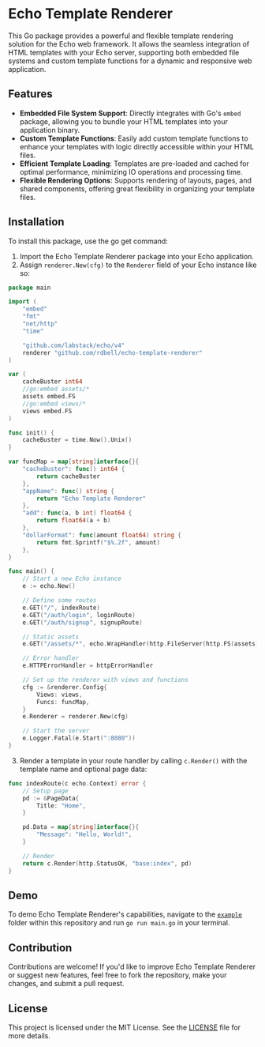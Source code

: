 # Echo Template Renderer

This Go package provides a powerful and flexible template rendering solution for the Echo web framework. It allows the seamless integration of HTML templates with your Echo server, supporting both embedded file systems and custom template functions for a dynamic and responsive web application.

## Features

- **Embedded File System Support**: Directly integrates with Go's `embed` package, allowing you to bundle your HTML templates into your application binary.
- **Custom Template Functions**: Easily add custom template functions to enhance your templates with logic directly accessible within your HTML files.
- **Efficient Template Loading**: Templates are pre-loaded and cached for optimal performance, minimizing IO operations and processing time.
- **Flexible Rendering Options**: Supports rendering of layouts, pages, and shared components, offering great flexibility in organizing your template files.

## Installation

To install this package, use the go get command:


1. Import the Echo Template Renderer package into your Echo application.
2. Assign `renderer.New(cfg)` to the `Renderer` field of your Echo instance like so:

```go
package main

import (
	"embed"
	"fmt"
	"net/http"
	"time"

	"github.com/labstack/echo/v4"
	renderer "github.com/rdbell/echo-template-renderer"
)

var (
	cacheBuster int64
	//go:embed assets/*
	assets embed.FS
	//go:embed views/*
	views embed.FS
)

func init() {
	cacheBuster = time.Now().Unix()
}

var funcMap = map[string]interface{}{
	"cacheBuster": func() int64 {
		return cacheBuster
	},
	"appName": func() string {
		return "Echo Template Renderer"
	},
	"add": func(a, b int) float64 {
		return float64(a + b)
	},
	"dollarFormat": func(amount float64) string {
		return fmt.Sprintf("$%.2f", amount)
	},
}

func main() {
	// Start a new Echo instance
	e := echo.New()

	// Define some routes
	e.GET("/", indexRoute)
	e.GET("/auth/login", loginRoute)
	e.GET("/auth/signup", signupRoute)

	// Static assets
	e.GET("/assets/*", echo.WrapHandler(http.FileServer(http.FS(assets))))

	// Error handler
	e.HTTPErrorHandler = httpErrorHandler

	// Set up the renderer with views and functions
	cfg := &renderer.Config{
		Views: views,
		Funcs: funcMap,
	}
	e.Renderer = renderer.New(cfg)

	// Start the server
	e.Logger.Fatal(e.Start(":8080"))
}
```

3. Render a template in your route handler by calling `c.Render()` with the template name and optional page data:

```go
func indexRoute(c echo.Context) error {
	// Setup page
	pd := &PageData{
		Title: "Home",
	}

	pd.Data = map[string]interface{}{
		"Message": "Hello, World!",
	}

	// Render
	return c.Render(http.StatusOK, "base:index", pd)
}
```

## Demo

To demo Echo Template Renderer's capabilities, navigate to the [`example`](/example) folder within this repository and run `go run main.go` in your terminal.

## Contribution

Contributions are welcome! If you'd like to improve Echo Template Renderer or suggest new features, feel free to fork the repository, make your changes, and submit a pull request.

## License

This project is licensed under the MIT License. See the [LICENSE](/LICENSE) file for more details.
